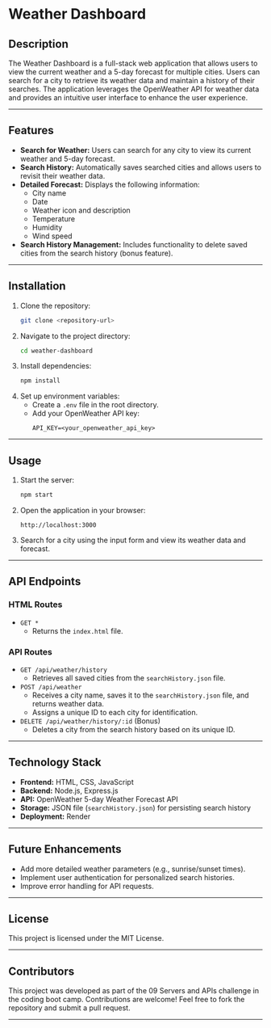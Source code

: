 # Weather Dashboard

## Description
The Weather Dashboard is a full-stack web application that allows users to view the current weather and a 5-day forecast for multiple cities. Users can search for a city to retrieve its weather data and maintain a history of their searches. The application leverages the OpenWeather API for weather data and provides an intuitive user interface to enhance the user experience.

---

## Features
- **Search for Weather:** Users can search for any city to view its current weather and 5-day forecast.
- **Search History:** Automatically saves searched cities and allows users to revisit their weather data.
- **Detailed Forecast:** Displays the following information:
  - City name
  - Date
  - Weather icon and description
  - Temperature
  - Humidity
  - Wind speed
- **Search History Management:** Includes functionality to delete saved cities from the search history (bonus feature).

---

## Installation
1. Clone the repository:
   ```bash
   git clone <repository-url>
   ```
2. Navigate to the project directory:
   ```bash
   cd weather-dashboard
   ```
3. Install dependencies:
   ```bash
   npm install
   ```
4. Set up environment variables:
   - Create a `.env` file in the root directory.
   - Add your OpenWeather API key:
     ```env
     API_KEY=<your_openweather_api_key>
     ```

---

## Usage
1. Start the server:
   ```bash
   npm start
   ```
2. Open the application in your browser:
   ```
   http://localhost:3000
   ```
3. Search for a city using the input form and view its weather data and forecast.

---

## API Endpoints
### HTML Routes
- `GET *`
  - Returns the `index.html` file.

### API Routes
- `GET /api/weather/history`
  - Retrieves all saved cities from the `searchHistory.json` file.
- `POST /api/weather`
  - Receives a city name, saves it to the `searchHistory.json` file, and returns weather data.
  - Assigns a unique ID to each city for identification.
- `DELETE /api/weather/history/:id` (Bonus)
  - Deletes a city from the search history based on its unique ID.

---

## Technology Stack
- **Frontend:** HTML, CSS, JavaScript
- **Backend:** Node.js, Express.js
- **API:** OpenWeather 5-day Weather Forecast API
- **Storage:** JSON file (`searchHistory.json`) for persisting search history
- **Deployment:** Render

---

## Future Enhancements
- Add more detailed weather parameters (e.g., sunrise/sunset times).
- Implement user authentication for personalized search histories.
- Improve error handling for API requests.

---

## License
This project is licensed under the MIT License.

---

## Contributors
This project was developed as part of the 09 Servers and APIs challenge in the coding boot camp. Contributions are welcome! Feel free to fork the repository and submit a pull request.

---
